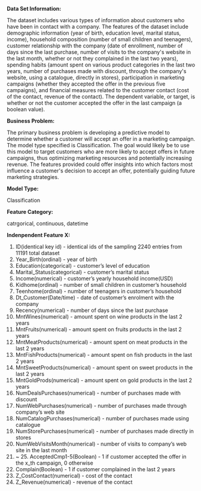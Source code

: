 **Data Set Information:**

The dataset includes various types of information about customers who have been in contact with a company. The features of the dataset include demographic information (year of birth, education level, marital status, income), household composition (number of small children and teenagers), customer relationship with the company (date of enrollment, number of days since the last purchase, number of visits to the company's website in the last month, whether or not they complained in the last two years), spending habits (amount spent on various product categories in the last two years, number of purchases made with discount, through the company's website, using a catalogue, directly in stores), participation in marketing campaigns (whether they accepted the offer in the previous five campaigns), and financial measures related to the customer contact (cost of the contact, revenue of the contact). The dependent variable, or target, is whether or not the customer accepted the offer in the last campaign (a boolean value).

**Business Problem:**

 The primary business problem is developing a predictive model to determine whether a customer will accept an offer in a marketing campaign. The model type specified is Classification. The goal would likely be to use this model to target customers who are more likely to accept offers in future campaigns, thus optimizing marketing resources and potentially increasing revenue. The features provided could offer insights into which factors most influence a customer's decision to accept an offer, potentially guiding future marketing strategies.

**Model Type:**

Classification

**Feature Category:**

catrgorical, continuous, datetime


**Indenpendent Feature X:**
1. ID(identical key id) - identical ids of the sampling 2240 entries from 11191 total dataset
2. Year_Birth(ordinal) - year of birth
3. Education(categorical) - customer’s level of education
4. Marital_Status(categorical) - customer’s marital status
5. Income(numerical) - customer’s yearly household income(USD)
6. Kidhome(ordinal) - number of small children in customer’s household
7. Teenhome(ordinal) - number of teenagers in customer’s household
8. Dt_Customer(Date/time) - date of customer’s enrolment with the company
9. Recency(numerical) - number of days since the last purchase
10. MntWines(numerical) - amount spent on wine products in the last 2 years
11. MntFruits(numerical) - amount spent on fruits products in the last 2 years
12. MntMeatProducts(numerical) - amount spent on meat products in the last 2 years
13. MntFishProducts(numerical) - amount spent on fish products in the last 2 years
14. MntSweetProducts(numerical) - amount spent on sweet products in the last 2 years
15. MntGoldProds(numerical) - amount spent on gold products in the last 2 years
16. NumDealsPurchases(numerical) - number of purchases made with discount
17. NumWebPurchases(numerical) - number of purchases made through company’s web site
18. NumCatalogPurchases(numerical) - number of purchases made using catalogue  
19. NumStorePurchases(numerical) - number of purchases made directly in stores
20. NumWebVisitsMonth(numerical) - number of visits to company’s web site in the last month
21. ~ 25. AcceptedCmp1-5(Boolean) - 1 if customer accepted the offer in the x_th campaign, 0 otherwise
26. Complain(Boolean) - 1 if customer complained in the last 2 years
27. Z_CostContact(numerical) - cost of the contact
28. Z_Revenue(numerical) - revenue of the contact